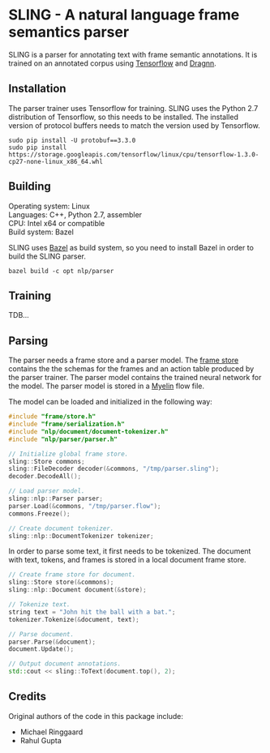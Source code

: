 # SLING - A natural language frame semantics parser

SLING is a parser for annotating text with frame semantic annotations. It is
trained on an annotated corpus using [Tensorflow](https://www.tensorflow.org/)
and [Dragnn](https://github.com/tensorflow/models/blob/master/syntaxnet/g3doc/DRAGNN.md).

## Installation

The parser trainer uses Tensorflow for training. SLING uses the Python 2.7
distribution of Tensorflow, so this needs to be installed. The installed version
of protocol buffers needs to match the version used by Tensorflow.

```shell
sudo pip install -U protobuf==3.3.0
sudo pip install https://storage.googleapis.com/tensorflow/linux/cpu/tensorflow-1.3.0-cp27-none-linux_x86_64.whl
```

## Building

Operating system: Linux<br>
Languages: C++, Python 2.7, assembler<br>
CPU: Intel x64 or compatible<br>
Build system: Bazel<br>

SLING uses [Bazel](https://bazel.build/) as build system, so you need to install
Bazel in order to build the SLING parser.

```shell
bazel build -c opt nlp/parser
```

## Training

TDB...

## Parsing

The parser needs a frame store and a parser model. The [frame store](frame/README.md)
contains the the schemas for the frames and an action table produced by the
parser trainer. The parser model contains the trained neural network for the
model. The parser model is stored in a [Myelin](myelin/README.md) flow file.

The model can be loaded and initialized in the following way:

```c++
#include "frame/store.h"
#include "frame/serialization.h"
#include "nlp/document/document-tokenizer.h"
#include "nlp/parser/parser.h"

// Initialize global frame store.
sling::Store commons;
sling::FileDecoder decoder(&commons, "/tmp/parser.sling");
decoder.DecodeAll();

// Load parser model.
sling::nlp::Parser parser;
parser.Load(&commons, "/tmp/parser.flow");
commons.Freeze();

// Create document tokenizer.
sling::nlp::DocumentTokenizer tokenizer;
```

In order to parse some text, it first needs to be tokenized. The document with
text, tokens, and frames is stored in a local document frame store.

```c++
// Create frame store for document.
sling::Store store(&commons);
sling::nlp::Document document(&store);

// Tokenize text.
string text = "John hit the ball with a bat.";
tokenizer.Tokenize(&document, text);

// Parse document.
parser.Parse(&document);
document.Update();

// Output document annotations.
std::cout << sling::ToText(document.top(), 2);
```

## Credits

Original authors of the code in this package include:

*   Michael Ringgaard
*   Rahul Gupta



